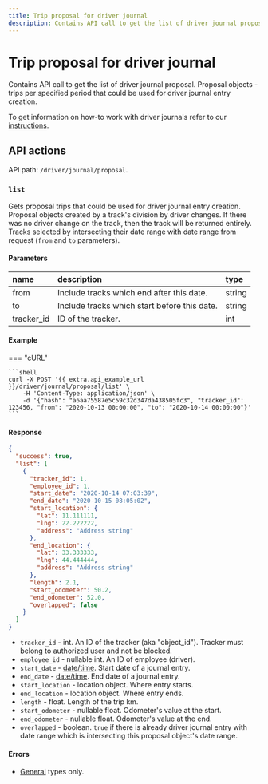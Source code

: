```yaml
---
title: Trip proposal for driver journal
description: Contains API call to get the list of driver journal proposal. 
---
```


# Trip proposal for driver journal

Contains API call to get the list of driver journal proposal. Proposal objects - trips per specified period that could be
used for driver journal entry creation.

To get information on how-to work with driver journals refer to our [instructions](../../../guides/fleet-management/driver-journals.md).


## API actions

API path: `/driver/journal/proposal`.

### `list`

Gets proposal trips that could be used for driver journal entry creation. 
Proposal objects  created by a track's division by driver changes. 
If there was no driver change on the track, then the track will be returned entirely. 
Tracks selected by intersecting their date range with date range from request (`from` and `to` parameters).

#### Parameters

| name       | description                                  | type   |
|:-----------|:---------------------------------------------|:-------|
| from       | Include tracks which end after this date.    | string |
| to         | Include tracks which start before this date. | string |
| tracker_id | ID of the tracker.                           | int    |

#### Example

=== "cURL"

    ```shell
    curl -X POST '{{ extra.api_example_url }}/driver/journal/proposal/list' \
        -H 'Content-Type: application/json' \
        -d '{"hash": "a6aa75587e5c59c32d347da438505fc3", "tracker_id": 123456, "from": "2020-10-13 00:00:00", "to": "2020-10-14 00:00:00"}'
    ```

#### Response

```json
{
  "success": true,
  "list": [
    {
      "tracker_id": 1,
      "employee_id": 1,
      "start_date": "2020-10-14 07:03:39",
      "end_date": "2020-10-15 08:05:02",
      "start_location": {
        "lat": 11.111111,
        "lng": 22.222222,
        "address": "Address string"
      },
      "end_location": {
        "lat": 33.333333,
        "lng": 44.444444,
        "address": "Address string"
      },
      "length": 2.1,
      "start_odometer": 50.2,
      "end_odometer": 52.0,
      "overlapped": false
    }
  ]
}
```

* `tracker_id` - int. An ID of the tracker (aka "object_id"). Tracker must belong to authorized user and not be blocked. 
* `employee_id` - nullable int. An ID of employee (driver).
* `start_date` - [date/time](../../../getting-started/introduction.md#data-types). Start date of a journal entry.
* `end_date` - [date/time](../../../getting-started/introduction.md#data-types). End date of a journal entry.
* `start_location` - location object. Where entry starts.
* `end_location` - location object. Where entry ends.
* `length` - float. Length of the trip km.
* `start_odometer` - nullable float. Odometer's value at the start.
* `end_odometer` - nullable float. Odometer's value at the end.
* `overlapped` - boolean. `true` if there is already driver journal entry with date range which is intersecting this proposal object's date range.

#### Errors

* [General](../../../getting-started/errors.md#error-codes) types only.
